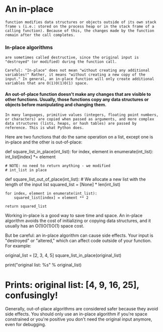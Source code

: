  
 
 # An in-place 
    function modifies data structures or objects outside of its own stack frame ↴ (i.e.: stored on the process heap or in the stack frame of a calling function). Because of this, the changes made by the function remain after the call completes.

### In-place algorithms
    are sometimes called destructive, since the original input is "destroyed" (or modified) during the function call.

    Careful: "In-place" does not mean "without creating any additional variables!" Rather, it means "without creating a new copy of the input." In general, an in-place function will only create additional variables that are O(1)O(1)O(1) space.

#### An out-of-place function doesn't make any changes that are visible to other functions. Usually, those functions copy any data structures or objects before manipulating and changing them.

    In many languages, primitive values (integers, floating point numbers, or characters) are copied when passed as arguments, and more complex data structures (lists, heaps, or hash tables) are passed by reference. This is what Python does.

Here are two functions that do the same operation on a list, except one is in-place and the other is out-of-place:

  def square_list_in_place(int_list):
    for index, element in enumerate(int_list):
        int_list[index] *= element

    # NOTE: no need to return anything - we modified
    # int_list in place


def square_list_out_of_place(int_list):
    # We allocate a new list with the length of the input list
    squared_list = [None] * len(int_list)

    for index, element in enumerate(int_list):
        squared_list[index] = element ** 2

    return squared_list

Working in-place is a good way to save time and space. An in-place algorithm avoids the cost of initializing or copying data structures, and it usually has an O(1)O(1)O(1) space cost.

But be careful: an in-place algorithm can cause side effects. Your input is "destroyed" or "altered," which can affect code outside of your function. For example:

  original_list = [2, 3, 4, 5]
square_list_in_place(original_list)

print("original list: %s" % original_list)
# Prints: original list: [4, 9, 16, 25], confusingly!

Generally, out-of-place algorithms are considered safer because they avoid side effects. You should only use an in-place algorithm if you're space constrained or you're positive you don't need the original input anymore, even for debugging. 